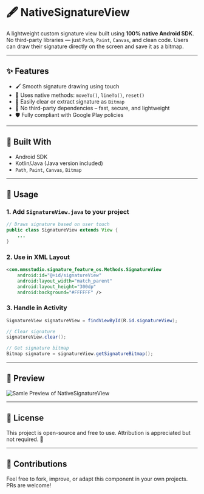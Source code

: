 
# 🖋️ NativeSignatureView

A lightweight custom signature view built using **100% native Android SDK**. No third-party libraries — just `Path`, `Paint`, `Canvas`, and clean code. Users can draw their signature directly on the screen and save it as a bitmap.

---

## ✨ Features

- 🖌️ Smooth signature drawing using touch
- 🧠 Uses native methods: `moveTo()`, `lineTo()`, `reset()`
- 📲 Easily clear or extract signature as `Bitmap`
- 🚀 No third-party dependencies – fast, secure, and lightweight
- 🛡️ Fully compliant with Google Play policies

---

## 🔧 Built With

- Android SDK
- Kotlin/Java (Java version included)
- `Path`, `Paint`, `Canvas`, `Bitmap`

---

## 🧪 Usage

### 1. Add `SignatureView.java` to your project

```java
// Draws signature based on user touch
public class SignatureView extends View {
    ...
}
````

### 2. Use in XML Layout

```xml
<com.mmsstudio.signature_feature_os.Methods.SignatureView
    android:id="@+id/signatureView"
    android:layout_width="match_parent"
    android:layout_height="300dp"
    android:background="#FFFFFF" />
```

### 3. Handle in Activity

```java
SignatureView signatureView = findViewById(R.id.signatureView);

// Clear signature
signatureView.clear();

// Get signature bitmap
Bitmap signature = signatureView.getSignatureBitmap();
```

---

## 📸 Preview

![Samle Preview of NativeSignatureView](https://i.postimg.cc/jj3CMJcb/Native-Signature-View.jpg)

---

## 📜 License

This project is open-source and free to use. Attribution is appreciated but not required. 💚

---

## 🙌 Contributions

Feel free to fork, improve, or adapt this component in your own projects. PRs are welcome!

